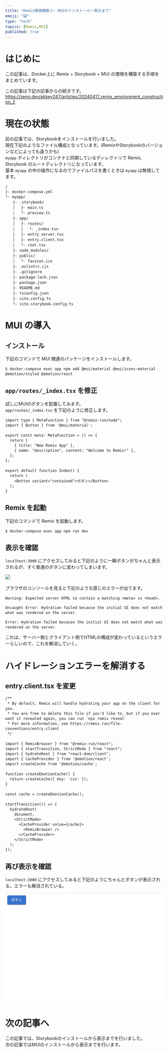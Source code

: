 ```yaml
---
title: "Remix環境構築③: MUIのインストール～表示まで"
emoji: "😸"
type: "tech"
topics: [Remix,MUI]
published: true
---
```


# はじめに

この記事は、Docker上に Remix + Storybook + MUI の環境を構築する手順をまとめています。  

この記事は下記の記事からの続きです。  
https://zenn.dev/akkey247/articles/20240417_remix_environment_construction_2

# 現在の状態

前の記事では、Storybookをインストールを行いました。  
現在下記のようなファイル構成となっています。(RemixやStorybookのバージョンなどによっても違うかも)  
`myapp` ディレクトリがコンテナと同期しているディレクトリで Remix, Storybook のルートディレクトリになっています。  
基本 `myapp` の中の操作になるのでファイルパスを書くときは `myapp` は無視してます。  

```
/
├- docker-compose.yml
└- myapp/
　　├- .storybook/
　　│ 　├- main.ts
　　│ 　└- preview.ts
　　├- app/
　　│ 　├- routes/
　　│ 　│ 　└- _index.tsx
　　│ 　├- entry.server.tsx
　　│ 　├- entry.client.tsx
　　│ 　└- root.tsx
　　├- node_modules/
　　├- public/
　　│ 　└- favicon.ico
　　├- .eslintrc.cjs
　　├- .gitignore
　　├- package-lock.json
　　├- package.json
　　├- README.md
　　├- tsconfig.json
　　├- vite.config.ts
　　└- vite.storybook.config.ts
```

# MUI の導入

## インストール

下記のコマンドで MUI 関連のパッケージをインストールします。

```
$ docker-compose exec app npm add @mui/material @mui/icons-material @emotion/styled @emotion/react
```

## `app/routes/_index.tsx` を修正

試しにMUIのボタンを配置してみます。  
`app/routes/_index.tsx` を下記のように修正します。  

```tsx:app/routes/_index.tsx
import type { MetaFunction } from "@remix-run/node";
import { Button } from '@mui/material';

export const meta: MetaFunction = () => {
  return [
    { title: "New Remix App" },
    { name: "description", content: "Welcome to Remix!" },
  ];
};

export default function Index() {
  return (
    <Button variant="contained">ボタン</Button>
  );
}
```

## Remix を起動

下記のコマンドで Remix を起動します。  

```
$ docker-compose exec app npm run dev
```

## 表示を確認

`localhost:3000` にアクセスしてみると下記のように一瞬ボタンがちゃんと表示されるが、すぐ普通のボタンに変わってしまいます。  

![](/images/20240417_remix_environment_construction_3__image1.png)

ブラウザのコンソールを見ると下記のような感じのエラーが出てます。  

```
Warning: Expected server HTML to contain a matching <meta> in <head>.
```

```
Uncaught Error: Hydration failed because the initial UI does not match what was rendered on the server.
```

```
Error: Hydration failed because the initial UI does not match what was rendered on the server.
```

これは、サーバー側とクライアント側でHTMLの構成が変わっているというエラーらしいので、これを解消していく。  

# ハイドレーションエラーを解消する

## entry.client.tsx を変更

```tsx:app/entry.client.tsx
/**
 * By default, Remix will handle hydrating your app on the client for you.
 * You are free to delete this file if you'd like to, but if you ever want it revealed again, you can run `npx remix reveal`
 * For more information, see https://remix.run/file-conventions/entry.client
 */

import { RemixBrowser } from "@remix-run/react";
import { startTransition, StrictMode } from "react";
import { hydrateRoot } from "react-dom/client";
import { CacheProvider } from '@emotion/react';
import createCache from '@emotion/cache';

function createEmotionCache() {
  return createCache({ key: 'css' });
}

const cache = createEmotionCache();

startTransition(() => {
  hydrateRoot(
    document,
    <StrictMode>
      <CacheProvider value={cache}>
        <RemixBrowser />
      </CacheProvider>
    </StrictMode>
  );
});
```

## 再び表示を確認

`localhost:3000` にアクセスしてみると下記のようにちゃんとボタンが表示される。エラーも解消されている。  

![](/images/20240417_remix_environment_construction_3__image2.png)

# 次の記事へ

この記事では、Storybookのインストールから表示までを行いました。  
次の記事ではMUIのインストールから表示までを行います。  
